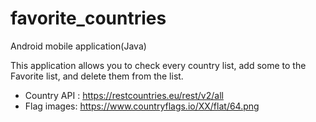 # favorite_countries
Android mobile application(Java)

This application allows you to check every country list, add some to the Favorite list, and delete them from the list.
* Country API : https://restcountries.eu/rest/v2/all
* Flag images:  https://www.countryflags.io/XX/flat/64.png

